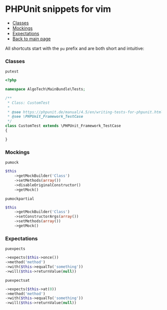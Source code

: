 # PHPUnit snippets for vim #

- [Classes](#classes)
- [Mockings](#mockings)
- [Expectations](#expectations)
- [Back to main page](../README.md)

All shortcuts start with the `pu` prefix and are both short and intuitive:

### Classes ###

`putest`

```php
<?php

namespace AlgoTech\MainBundle\Tests;

/**
 * Class: CustomTest
 *
 * @see https://phpunit.de/manual/4.5/en/writing-tests-for-phpunit.html
 * @see \PHPUnit_Framework_TestCase
 */
class CustomTest extends \PHPUnit_Framework_TestCase
{

}
```

### Mockings ###

`pumock`

```php
$this
    ->getMockBuilder('Class')
    ->setMethods(array())
    ->disableOriginalConstructor()
    ->getMock()
```

`pumockpartial`

```php
$this
    ->getMockBuilder('Class')
    ->setConstructorArgs(array())
    ->setMethods(array())
    ->getMock()
```

### Expectations ###

`puexpects`

```php
->expects($this->once())
->method('method')
->with($this->equalTo('something'))
->will($this->returnValue(null))
```

`puexpectsat`

```php
->expects($this->at(0))
->method('method')
->with($this->equalTo('something'))
->will($this->returnValue(null))
```
